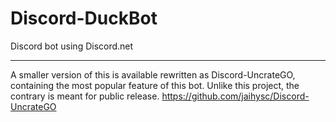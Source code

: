 # Discord-DuckBot
Discord bot using Discord.net

***

A smaller version of this is available rewritten as Discord-UncrateGO, containing the most popular feature of this bot.
Unlike this project, the contrary is meant for public release.
https://github.com/jaihysc/Discord-UncrateGO

